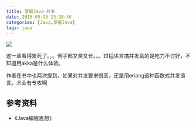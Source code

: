 ```yaml
---
title: 掌握Java-并发
date: 2016-05-23 23:28:46
categories: [Java,掌握Java]
tags: java
---
```


![](/img/java/concurrent.png)

这一章看得累死了。。。例子都又臭又长。。。过程语言搞并发真的是吃力不讨好，不知道用akka是什么体验。

作者在书中也两次提到，如果对并发要求很高，还是用erlang这种函数式并发语言。术业有专攻啊

## 参考资料
- 《Java编程思想》